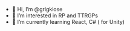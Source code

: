 - 👋 Hi, I’m @grigkiose
- 👀 I’m interested in RP and TTRGPs
- 🌱 I’m currently learning React, C# ( for Unity) 
<!---
grigkiose/grigkiose is a ✨ special ✨ repository because its `README.md` (this file) appears on your GitHub profile.
You can click the Preview link to take a look at your changes.
--->
